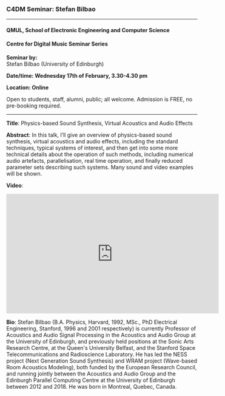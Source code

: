 ### C4DM Seminar: Stefan Bilbao
-----------------

#### QMUL, School of Electronic Engineering and Computer Science

#### Centre for Digital Music Seminar Series

**Seminar by:**   
    Stefan Bilbao (University of Edinburgh)

**Date/time: Wednesday 17th of February, 3.30-4.30 pm**

**Location: Online**  

Open to students, staff, alumni, public; all welcome.
Admission is FREE, no pre-booking required.

-----------------

<b>Title</b>: Physics-based Sound Synthesis, Virtual Acoustics and Audio Effects 

<b>Abstract</b>:
In this talk, I’ll give an overview of physics-based sound synthesis, virtual acoustics and audio effects, including the standard techniques, typical systems of interest, and then get into some more technical details about the operation of such methods, including numerical audio artefacts, parallelisation, real time operation, and finally reduced parameter sets describing such systems. Many sound and video examples will be shown.  

<b>Video</b>:

<iframe width="560" height="315" src="https://www.youtube.com/embed/rrau192gQOs" frameborder="0" allowfullscreen></iframe>


<b>Bio</b>: 
Stefan Bilbao (B.A. Physics, Harvard, 1992, MSc., PhD Electrical Engineering, Stanford, 1996 and 2001 respectively) is currently Professor of Acoustics and Audio Signal Processing in the Acoustics and Audio Group at the University of Edinburgh, and previously held positions at the Sonic Arts Research Centre, at the Queen's University Belfast, and the Stanford Space Telecommunications and Radioscience Laboratory. He has led the NESS project (Next Generation Sound Synthesis) and WRAM project (Wave-based Room Acoustics Modeling), both funded by the European Research Council, and running jointly between the Acoustics and Audio Group and the Edinburgh Parallel Computing Centre at the University of Edinburgh between 2012 and 2018. He was born in Montreal, Quebec, Canada.
